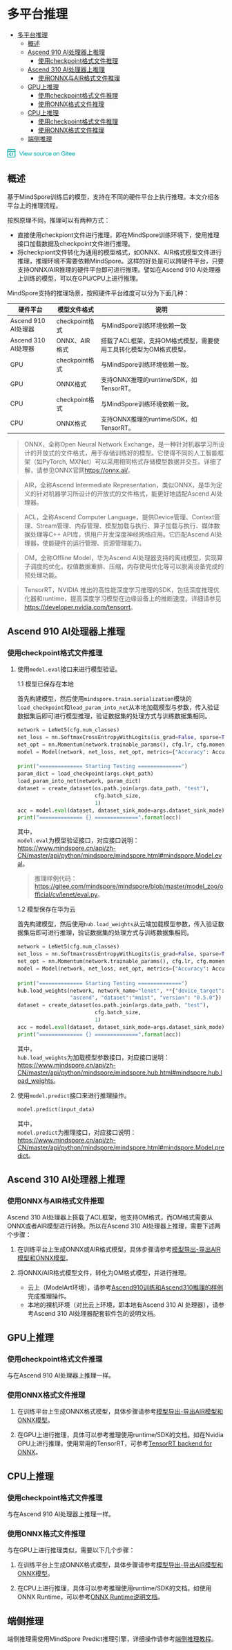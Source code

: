 # 多平台推理

<!-- TOC -->

- [多平台推理](#多平台推理)
    - [概述](#概述)
    - [Ascend 910 AI处理器上推理](#ascend-910-ai处理器上推理)
        - [使用checkpoint格式文件推理](#使用checkpoint格式文件推理)
    - [Ascend 310 AI处理器上推理](#ascend-310-ai处理器上推理)
        - [使用ONNX与AIR格式文件推理](#使用onnx与air格式文件推理)
    - [GPU上推理](#gpu上推理)
        - [使用checkpoint格式文件推理](#使用checkpoint格式文件推理-1)
        - [使用ONNX格式文件推理](#使用onnx格式文件推理)
    - [CPU上推理](#cpu上推理)
        - [使用checkpoint格式文件推理](#使用checkpoint格式文件推理-2)
        - [使用ONNX格式文件推理](#使用onnx格式文件推理-1)
    - [端侧推理](#端侧推理)

<!-- /TOC -->

<a href="https://gitee.com/mindspore/docs/blob/master/tutorials/source_zh_cn/use/multi_platform_inference.md" target="_blank"><img src="../_static/logo_source.png"></a>

## 概述

基于MindSpore训练后的模型，支持在不同的硬件平台上执行推理。本文介绍各平台上的推理流程。

按照原理不同，推理可以有两种方式：
- 直接使用checkpiont文件进行推理，即在MindSpore训练环境下，使用推理接口加载数据及checkpoint文件进行推理。
- 将checkpiont文件转化为通用的模型格式，如ONNX、AIR格式模型文件进行推理，推理环境不需要依赖MindSpore。这样的好处是可以跨硬件平台，只要支持ONNX/AIR推理的硬件平台即可进行推理。譬如在Ascend 910 AI处理器上训练的模型，可以在GPU/CPU上进行推理。

MindSpore支持的推理场景，按照硬件平台维度可以分为下面几种：

硬件平台 | 模型文件格式 | 说明
--|--|--
Ascend 910 AI处理器 | checkpoint格式 | 与MindSpore训练环境依赖一致
Ascend 310 AI处理器 | ONNX、AIR格式 | 搭载了ACL框架，支持OM格式模型，需要使用工具转化模型为OM格式模型。
GPU | checkpoint格式 | 与MindSpore训练环境依赖一致。
GPU | ONNX格式 | 支持ONNX推理的runtime/SDK，如TensorRT。
CPU | checkpoint格式 | 与MindSpore训练环境依赖一致。
CPU | ONNX格式 | 支持ONNX推理的runtime/SDK，如TensorRT。

> ONNX，全称Open Neural Network Exchange，是一种针对机器学习所设计的开放式的文件格式，用于存储训练好的模型。它使得不同的人工智能框架（如PyTorch, MXNet）可以采用相同格式存储模型数据并交互。详细了解，请参见ONNX官网<https://onnx.ai/>。

> AIR，全称Ascend Intermediate Representation，类似ONNX，是华为定义的针对机器学习所设计的开放式的文件格式，能更好地适配Ascend AI处理器。

> ACL，全称Ascend Computer Language，提供Device管理、Context管理、Stream管理、内存管理、模型加载与执行、算子加载与执行、媒体数据处理等C++ API库，供用户开发深度神经网络应用。它匹配Ascend AI处理器，使能硬件的运行管理、资源管理能力。

> OM，全称Offline Model，华为Ascend AI处理器支持的离线模型，实现算子调度的优化，权值数据重排、压缩，内存使用优化等可以脱离设备完成的预处理功能。

> TensorRT，NVIDIA 推出的高性能深度学习推理的SDK，包括深度推理优化器和runtime，提高深度学习模型在边缘设备上的推断速度。详细请参见<https://developer.nvidia.com/tensorrt>。

## Ascend 910 AI处理器上推理

### 使用checkpoint格式文件推理

1. 使用`model.eval`接口来进行模型验证。                                  

   1.1 模型已保存在本地  

   首先构建模型，然后使用`mindspore.train.serialization`模块的`load_checkpoint`和`load_param_into_net`从本地加载模型与参数，传入验证数据集后即可进行模型推理，验证数据集的处理方式与训练数据集相同。
    ```python
    network = LeNet5(cfg.num_classes)
    net_loss = nn.SoftmaxCrossEntropyWithLogits(is_grad=False, sparse=True, reduction="mean")
    net_opt = nn.Momentum(network.trainable_params(), cfg.lr, cfg.momentum)
    model = Model(network, net_loss, net_opt, metrics={"Accuracy": Accuracy()})

    print("============== Starting Testing ==============")
    param_dict = load_checkpoint(args.ckpt_path)
    load_param_into_net(network, param_dict)
    dataset = create_dataset(os.path.join(args.data_path, "test"),
                             cfg.batch_size,
                             1)
    acc = model.eval(dataset, dataset_sink_mode=args.dataset_sink_mode)
    print("============== {} ==============".format(acc))
    ```
    其中，  
    `model.eval`为模型验证接口，对应接口说明：<https://www.mindspore.cn/api/zh-CN/master/api/python/mindspore/mindspore.html#mindspore.Model.eval>。
    > 推理样例代码：<https://gitee.com/mindspore/mindspore/blob/master/model_zoo/official/cv/lenet/eval.py>。

   1.2 模型保存在华为云
    
   首先构建模型，然后使用`hub.load_weights`从云端加载模型参数，传入验证数据集后即可进行推理，验证数据集的处理方式与训练数据集相同。
    ```python
    network = LeNet5(cfg.num_classes)
    net_loss = nn.SoftmaxCrossEntropyWithLogits(is_grad=False, sparse=True, reduction="mean")
    net_opt = nn.Momentum(network.trainable_params(), cfg.lr, cfg.momentum)
    model = Model(network, net_loss, net_opt, metrics={"Accuracy": Accuracy()})

    print("============== Starting Testing ==============")
    hub.load_weights(network, network_name="lenet", **{"device_target":
                     "ascend", "dataset":"mnist", "version": "0.5.0"})
    dataset = create_dataset(os.path.join(args.data_path, "test"),
                             cfg.batch_size,
                             1)
    acc = model.eval(dataset, dataset_sink_mode=args.dataset_sink_mode)
    print("============== {} ==============".format(acc))
    ``` 
    其中，  
    `hub.load_weights`为加载模型参数接口，对应接口说明：<https://www.mindspore.cn/api/zh-CN/master/api/python/mindspore/mindspore.hub.html#mindspore.hub.load_weights>。

2. 使用`model.predict`接口来进行推理操作。
   ```python
   model.predict(input_data)
   ```
   其中，  
   `model.predict`为推理接口，对应接口说明：<https://www.mindspore.cn/api/zh-CN/master/api/python/mindspore/mindspore.html#mindspore.Model.predict>。

## Ascend 310 AI处理器上推理

### 使用ONNX与AIR格式文件推理

Ascend 310 AI处理器上搭载了ACL框架，他支持OM格式，而OM格式需要从ONNX或者AIR模型进行转换。所以在Ascend 310 AI处理器上推理，需要下述两个步骤：

1. 在训练平台上生成ONNX或AIR格式模型，具体步骤请参考[模型导出-导出AIR模型和ONNX模型](https://www.mindspore.cn/tutorial/zh-CN/master/use/saving_and_loading_model_parameters.html#aironnx)。

2. 将ONNX/AIR格式模型文件，转化为OM格式模型，并进行推理。
   - 云上（ModelArt环境），请参考[Ascend910训练和Ascend310推理的样例](https://support.huaweicloud.com/bestpractice-modelarts/modelarts_10_0026.html)完成推理操作。
   - 本地的裸机环境（对比云上环境，即本地有Ascend 310 AI 处理器），请参考Ascend 310 AI处理器配套软件包的说明文档。

## GPU上推理

### 使用checkpoint格式文件推理

与在Ascend 910 AI处理器上推理一样。

### 使用ONNX格式文件推理

1. 在训练平台上生成ONNX格式模型，具体步骤请参考[模型导出-导出AIR模型和ONNX模型](https://www.mindspore.cn/tutorial/zh-CN/master/use/saving_and_loading_model_parameters.html#aironnx)。

2. 在GPU上进行推理，具体可以参考推理使用runtime/SDK的文档。如在Nvidia GPU上进行推理，使用常用的TensorRT，可参考[TensorRT backend for ONNX](https://github.com/onnx/onnx-tensorrt)。

## CPU上推理

### 使用checkpoint格式文件推理
与在Ascend 910 AI处理器上推理一样。

### 使用ONNX格式文件推理
与在GPU上进行推理类似，需要以下几个步骤：

1. 在训练平台上生成ONNX格式模型，具体步骤请参考[模型导出-导出AIR模型和ONNX模型](https://www.mindspore.cn/tutorial/zh-CN/master/use/saving_and_loading_model_parameters.html#aironnx)。

2. 在CPU上进行推理，具体可以参考推理使用runtime/SDK的文档。如使用ONNX Runtime，可以参考[ONNX Runtime说明文档](https://github.com/microsoft/onnxruntime)。

## 端侧推理

端侧推理需使用MindSpore Predict推理引擎，详细操作请参考[端侧推理教程](https://www.mindspore.cn/tutorial/zh-CN/master/advanced_use/on_device_inference.html)。
